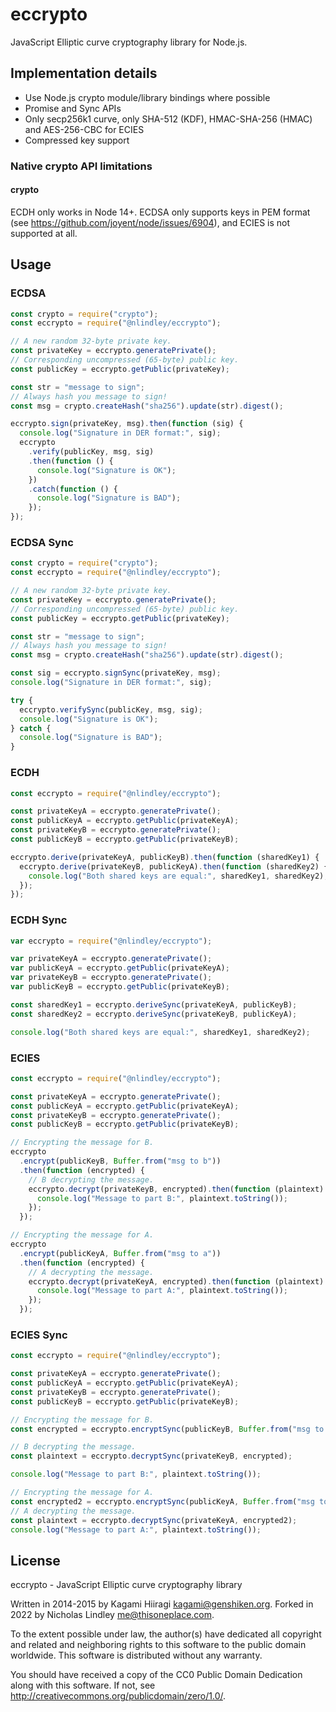 # eccrypto

JavaScript Elliptic curve cryptography library for Node.js.

## Implementation details

- Use Node.js crypto module/library bindings where possible
- Promise and Sync APIs
- Only secp256k1 curve, only SHA-512 (KDF), HMAC-SHA-256 (HMAC) and AES-256-CBC for ECIES
- Compressed key support

### Native crypto API limitations

#### crypto

ECDH only works in Node 14+. ECDSA only supports keys in PEM format (see https://github.com/joyent/node/issues/6904), and ECIES is not supported at all.

## Usage

### ECDSA

```js
const crypto = require("crypto");
const eccrypto = require("@nlindley/eccrypto");

// A new random 32-byte private key.
const privateKey = eccrypto.generatePrivate();
// Corresponding uncompressed (65-byte) public key.
const publicKey = eccrypto.getPublic(privateKey);

const str = "message to sign";
// Always hash you message to sign!
const msg = crypto.createHash("sha256").update(str).digest();

eccrypto.sign(privateKey, msg).then(function (sig) {
  console.log("Signature in DER format:", sig);
  eccrypto
    .verify(publicKey, msg, sig)
    .then(function () {
      console.log("Signature is OK");
    })
    .catch(function () {
      console.log("Signature is BAD");
    });
});
```

### ECDSA Sync

```js
const crypto = require("crypto");
const eccrypto = require("@nlindley/eccrypto");

// A new random 32-byte private key.
const privateKey = eccrypto.generatePrivate();
// Corresponding uncompressed (65-byte) public key.
const publicKey = eccrypto.getPublic(privateKey);

const str = "message to sign";
// Always hash you message to sign!
const msg = crypto.createHash("sha256").update(str).digest();

const sig = eccrypto.signSync(privateKey, msg);
console.log("Signature in DER format:", sig);

try {
  eccrypto.verifySync(publicKey, msg, sig);
  console.log("Signature is OK");
} catch {
  console.log("Signature is BAD");
}
```

### ECDH

```js
const eccrypto = require("@nlindley/eccrypto");

const privateKeyA = eccrypto.generatePrivate();
const publicKeyA = eccrypto.getPublic(privateKeyA);
const privateKeyB = eccrypto.generatePrivate();
const publicKeyB = eccrypto.getPublic(privateKeyB);

eccrypto.derive(privateKeyA, publicKeyB).then(function (sharedKey1) {
  eccrypto.derive(privateKeyB, publicKeyA).then(function (sharedKey2) {
    console.log("Both shared keys are equal:", sharedKey1, sharedKey2);
  });
});
```

### ECDH Sync

```js
var eccrypto = require("@nlindley/eccrypto");

var privateKeyA = eccrypto.generatePrivate();
var publicKeyA = eccrypto.getPublic(privateKeyA);
var privateKeyB = eccrypto.generatePrivate();
var publicKeyB = eccrypto.getPublic(privateKeyB);

const sharedKey1 = eccrypto.deriveSync(privateKeyA, publicKeyB);
const sharedKey2 = eccrypto.deriveSync(privateKeyB, publicKeyA);

console.log("Both shared keys are equal:", sharedKey1, sharedKey2);
```

### ECIES

```js
const eccrypto = require("@nlindley/eccrypto");

const privateKeyA = eccrypto.generatePrivate();
const publicKeyA = eccrypto.getPublic(privateKeyA);
const privateKeyB = eccrypto.generatePrivate();
const publicKeyB = eccrypto.getPublic(privateKeyB);

// Encrypting the message for B.
eccrypto
  .encrypt(publicKeyB, Buffer.from("msg to b"))
  .then(function (encrypted) {
    // B decrypting the message.
    eccrypto.decrypt(privateKeyB, encrypted).then(function (plaintext) {
      console.log("Message to part B:", plaintext.toString());
    });
  });

// Encrypting the message for A.
eccrypto
  .encrypt(publicKeyA, Buffer.from("msg to a"))
  .then(function (encrypted) {
    // A decrypting the message.
    eccrypto.decrypt(privateKeyA, encrypted).then(function (plaintext) {
      console.log("Message to part A:", plaintext.toString());
    });
  });
```

### ECIES Sync

```js
const eccrypto = require("@nlindley/eccrypto");

const privateKeyA = eccrypto.generatePrivate();
const publicKeyA = eccrypto.getPublic(privateKeyA);
const privateKeyB = eccrypto.generatePrivate();
const publicKeyB = eccrypto.getPublic(privateKeyB);

// Encrypting the message for B.
const encrypted = eccrypto.encryptSync(publicKeyB, Buffer.from("msg to b"));

// B decrypting the message.
const plaintext = eccrypto.decryptSync(privateKeyB, encrypted);

console.log("Message to part B:", plaintext.toString());

// Encrypting the message for A.
const encrypted2 = eccrypto.encryptSync(publicKeyA, Buffer.from("msg to a"));
// A decrypting the message.
const plaintext = eccrypto.decryptSync(privateKeyA, encrypted2);
console.log("Message to part A:", plaintext.toString());
```

## License

eccrypto - JavaScript Elliptic curve cryptography library

Written in 2014-2015 by Kagami Hiiragi <kagami@genshiken.org>. Forked in 2022 by Nicholas Lindley <me@thisoneplace.com>.

To the extent possible under law, the author(s) have dedicated all copyright and related and neighboring rights to this software to the public domain worldwide. This software is distributed without any warranty.

You should have received a copy of the CC0 Public Domain Dedication along with this software. If not, see <http://creativecommons.org/publicdomain/zero/1.0/>.
